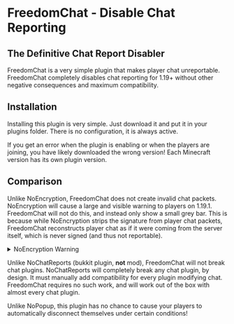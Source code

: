 # FreedomChat - Disable Chat Reporting
## The Definitive Chat Report Disabler
FreedomChat is a very simple plugin that makes player chat unreportable. FreedomChat completely disables chat reporting for 1.19+ without other negative consequences and maximum compatibility.

## Installation
Installing this plugin is very simple. Just download it and put it in your plugins folder. There is no configuration, it is always active.

If you get an error when the plugin is enabling or when the players are joining, you have likely downloaded the wrong version! Each Minecraft version has its own plugin version.

## Comparison

Unlike NoEncryption, FreedomChat does not create invalid chat packets. NoEncryption will cause a large and visible warning to players on 1.19.1. FreedomChat will not do this, and instead only show a small grey bar.
This is because while NoEncryption strips the signature from player chat packets, FreedomChat reconstructs player chat as if it were coming from the server itself, which is never signed (and thus not reportable).

<details>
  <summary>NoEncryption Warning</summary>

![NoEncryption Warning](https://i.imgur.com/5FYjMLl.png)

</details>

Unlike NoChatReports (bukkit plugin, **not** mod), FreedomChat will not break chat plugins. NoChatReports will completely break any chat plugin, by design. It must manually add compatibility for every plugin modifying chat. FreedomChat requires no such work, and will work out of the box with almost every chat plugin.

Unlike NoPopup, this plugin has no chance to cause your players to automatically disconnect themselves under certain conditions!
